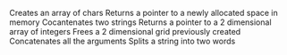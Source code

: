 Creates an array of chars
Returns a pointer to a newly allocated space in memory
Cocantenates two strings
Returns a pointer to a 2 dimensional array of integers
Frees a 2 dimensional grid previously created
Concatenates all the arguments
Splits a string into two words
